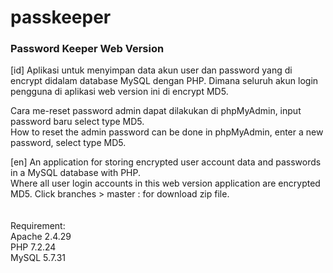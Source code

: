 # passkeeper
<h3>Password Keeper Web Version</h3>

[id] Aplikasi untuk menyimpan data akun user dan password yang di encrypt didalam database MySQL dengan PHP. Dimana seluruh akun login pengguna di aplikasi web version ini di encrypt MD5.

Cara me-reset password admin dapat dilakukan di phpMyAdmin, input password baru select type MD5.<br />
How to reset the admin password can be done in phpMyAdmin, enter a new password, select type MD5.

[en] An application for storing encrypted user account data and passwords in a MySQL database with PHP. <br />Where all user login accounts in this web version application are encrypted MD5. Click branches > master : for download zip file.
<br />
<br />
<br />
Requirement:<br />
Apache 2.4.29<br />
PHP 7.2.24<br />
MySQL 5.7.31<br />
